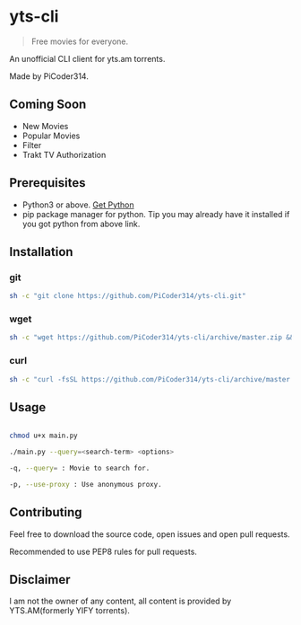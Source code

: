 # yts-cli
> Free movies for everyone.

An unofficial CLI client for yts.am torrents.

Made by PiCoder314.

## Coming Soon
+ New Movies
+ Popular Movies
+ Filter
+ Trakt TV Authorization

## Prerequisites
+ Python3 or above. [Get Python](https://www.python.org/downloads/)
+ pip package manager for python. Tip you may already have it installed if you got python from above link.

## Installation
### git

```sh
sh -c "git clone https://github.com/PiCoder314/yts-cli.git"
```

### wget

```sh
sh -c "wget https://github.com/PiCoder314/yts-cli/archive/master.zip && unzip master.zip && rm master.zip"
```

### curl

```sh
sh -c "curl -fsSL https://github.com/PiCoder314/yts-cli/archive/master.zip -o master.zip && unzip master.zip && rm master.zip"
```
## Usage

```sh

chmod u+x main.py

./main.py --query=<search-term> <options>

-q, --query= : Movie to search for.

-p, --use-proxy : Use anonymous proxy.

```


## Contributing
Feel free to download the source code, open issues and open pull requests.

Recommended to use PEP8 rules for pull requests.

## Disclaimer
I am not the owner of any content, all content is provided by YTS.AM(formerly YIFY torrents).
